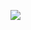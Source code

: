 [![](https://jitpack.io/v/zj565061763/compose-input-group.svg)](https://jitpack.io/#zj565061763/compose-input-group)